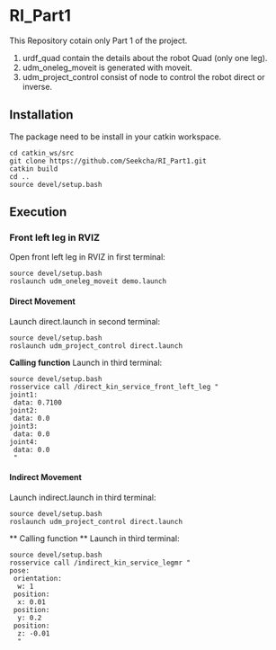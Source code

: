 # RI_Part1

This Repository cotain only Part 1 of the project.
1) urdf_quad contain the details about the robot Quad (only one leg).
2) udm_oneleg_moveit is generated with moveit.
3) udm_project_control consist of node to control the robot direct or inverse.

## Installation
The package need to be install in your catkin workspace.
```
cd catkin_ws/src
git clone https://github.com/Seekcha/RI_Part1.git
catkin build
cd ..
source devel/setup.bash
```

## Execution
### Front left leg in RVIZ
Open front left leg in RVIZ in first terminal:
```
source devel/setup.bash
roslaunch udm_oneleg_moveit demo.launch
```

#### Direct Movement
Launch direct.launch in second terminal:
```
source devel/setup.bash
roslaunch udm_project_control direct.launch
```
**Calling function**
Launch in third terminal:
```
source devel/setup.bash
rosservice call /direct_kin_service_front_left_leg "
joint1:
 data: 0.7100
joint2:
 data: 0.0
joint3:
 data: 0.0
joint4:
 data: 0.0
 "
```

#### Indirect Movement
Launch indirect.launch in third terminal:
```
source devel/setup.bash
roslaunch udm_project_control direct.launch
```
** Calling function **
Launch in third terminal:
```
source devel/setup.bash
rosservice call /indirect_kin_service_legmr "
pose:
 orientation:
  w: 1
 position:
  x: 0.01
 position:
  y: 0.2
 position:
  z: -0.01
  "
```
